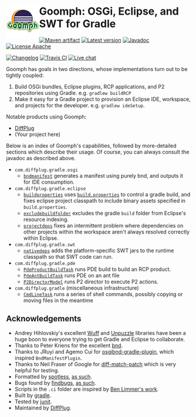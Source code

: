# <img align="left" src="images/goomph_logo.png"> Goomph: OSGi, Eclipse, and SWT for Gradle

<!---freshmark shields
output = [
	link(shield('Maven artifact', 'mavenCentral', '{{group}}:{{name}}', 'blue'), 'https://bintray.com/{{org}}/opensource/{{name}}/view'),
	link(shield('Latest version', 'latest', '{{stable}}', 'blue'), 'https://github.com/{{org}}/{{name}}/releases/latest'),
	link(shield('Javadoc', 'javadoc', 'OK', 'blue'), 'https://{{org}}.github.io/{{name}}/javadoc/{{stable}}/'),
	link(shield('License Apache', 'license', 'Apache', 'blue'), 'https://tldrlegal.com/license/apache-license-2.0-(apache-2.0)'),
	'',
	link(shield('Changelog', 'changelog', '{{version}}', 'brightgreen'), 'CHANGES.md'),
	link(image('Travis CI', 'https://travis-ci.org/{{org}}/{{name}}.svg?branch=master'), 'https://travis-ci.org/{{org}}/{{name}}'),
	link(shield('Live chat', 'gitter', 'live chat', 'brightgreen'), 'https://gitter.im/{{org}}/{{name}}')
	].join('\n');
-->
[![Maven artifact](https://img.shields.io/badge/mavenCentral-com.diffplug.gradle%3Agoomph-blue.svg)](https://bintray.com/diffplug/opensource/goomph/view)
[![Latest version](https://img.shields.io/badge/latest-1.3.1-blue.svg)](https://github.com/diffplug/goomph/releases/latest)
[![Javadoc](https://img.shields.io/badge/javadoc-OK-blue.svg)](https://diffplug.github.io/goomph/javadoc/1.3.1/)
[![License Apache](https://img.shields.io/badge/license-Apache-blue.svg)](https://tldrlegal.com/license/apache-license-2.0-(apache-2.0))

[![Changelog](https://img.shields.io/badge/changelog-2.0.0--SNAPSHOT-brightgreen.svg)](CHANGES.md)
[![Travis CI](https://travis-ci.org/diffplug/goomph.svg?branch=master)](https://travis-ci.org/diffplug/goomph)
[![Live chat](https://img.shields.io/badge/gitter-live_chat-brightgreen.svg)](https://gitter.im/diffplug/goomph)
<!---freshmark /shields -->

<!---freshmark javadoc
output = prefixDelimiterReplace(input, 'https://{{org}}.github.io/{{name}}/javadoc/', '/', stable);
-->

Goomph has goals in two directions, whose implementations turn out to be tightly coupled:
1. Build OSGi bundles, Eclipse plugins, RCP applications, and P2 repositories using Gradle.  e.g. `gradlew buildRCP`
2. Make it easy for a Gradle project to provision an Eclipse IDE, workspace, and projects for the developer.  e.g. `gradlew ideSetup`.

Notable products using Goomph:
* [DiffPlug](http://www.diffplug.com/)
* (Your project here)

Below is an index of Goomph's capabilities, followed by more-detailed sections which describe their usage.  Of course, you can always consult the javadoc as described above.

* `com.diffplug.gradle.osgi`
	+ [`bndmanifest`](https://diffplug.github.io/goomph/javadoc/1.3.1/com/diffplug/gradle/osgi/BndManifestPlugin.html) generates a manifest using purely bnd, and outputs it for IDE consumption.
* `com.diffplug.gradle.eclipse`
	+ [`buildproperties`](https://diffplug.github.io/goomph/javadoc/1.3.1/com/diffplug/gradle/eclipse/BuildPropertiesPlugin.html) uses [`build.properties`](http://help.eclipse.org/mars/index.jsp?topic=%2Forg.eclipse.pde.doc.user%2Fguide%2Ftools%2Feditors%2Fmanifest_editor%2Fbuild.htm) to control a gradle build, and fixes eclipse project classpath to include binary assets specified in `build.properties`.
	+ [`excludebuildfolder`](https://diffplug.github.io/goomph/javadoc/1.3.1/com/diffplug/gradle/eclipse/ExcludeBuildFolderPlugin.html) excludes the gradle `build` folder from Eclipse's resource indexing.
	+ [`projectdeps`](https://diffplug.github.io/goomph/javadoc/1.3.1/com/diffplug/gradle/eclipse/ProjectDepsPlugin.html) fixes an intermittent problem where dependencies on other projects within the workspace aren't always resolved correctly within Eclipse.
* `com.diffplug.gradle.swt`
	+ [`nativedeps`](https://diffplug.github.io/goomph/javadoc/1.3.1/com/diffplug/gradle/swt/NativeDepsPlugin.html) adds the platform-specific SWT jars to the runtime classpath so that SWT code can run.
* `com.diffplug.gradle.pde`
	+ [`PdeProductBuildTask`](https://diffplug.github.io/goomph/javadoc/1.3.1/com/diffplug/gradle/pde/PdeProductBuildTask.html) runs PDE build to build an RCP product.
	+ [`PdeAntBuildTask`](https://diffplug.github.io/goomph/javadoc/1.3.1/com/diffplug/gradle/pde/PdeAntBuildTask.html) runs PDE on an ant file
	+ [`P2DirectorModel`](https://diffplug.github.io/goomph/javadoc/1.3.1/com/diffplug/gradle/pde/P2DirectorModel.html) runs P2 director to execute P2 actions.
* `com.diffplug.gradle` (miscellaneous infrastructure)
	+ [`CmdLineTask`](https://diffplug.github.io/goomph/javadoc/1.3.1/com/diffplug/gradle/CmdLineTask.html) runs a series of shell commands, possibly copying or moving files in the meantime

<!---freshmark /javadoc -->

## Acknowledgements

* Andrey Hihlovskiy's excellent [Wuff](https://github.com/akhikhl/wuff) and [Unpuzzle](https://github.com/akhikhl/unpuzzle) libraries have been a huge boon to everyone trying to get Gradle and Eclipse to collaborate.
* Thanks to Peter Kriens for the excellent [bnd](https://github.com/bndtools/bnd).
* Thanks to JRuyi and Agemo Cui for [osgibnd-gradle-plugin](https://github.com/jruyi/osgibnd-gradle-plugin), which inspired `BndManifestPlugin`.
* Thanks to Neil Fraser of Google for [diff-match-patch](https://code.google.com/p/google-diff-match-patch/) which is very helpful for testing.
* Formatted by [spotless](https://github.com/diffplug/spotless), [as such](https://github.com/diffplug/durian/blob/v2.0/build.gradle?ts=4#L70-L90).
* Bugs found by [findbugs](http://findbugs.sourceforge.net/), [as such](https://github.com/diffplug/durian/blob/v2.0/build.gradle?ts=4#L92-L116).
* Scripts in the `.ci` folder are inspired by [Ben Limmer's work](http://benlimmer.com/2013/12/26/automatically-publish-javadoc-to-gh-pages-with-travis-ci/).
* Built by [gradle](http://gradle.org/).
* Tested by [junit](http://junit.org/).
* Maintained by [DiffPlug](http://www.diffplug.com/).
